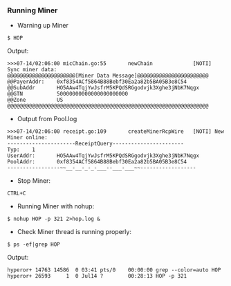 
### Running Miner <!-- {docsify-ignore} -->

+ Warning up Miner

```console
$ HOP
```

Output:

```console
>>>07-14/02:06:00 micChain.go:55       newChain             [NOTI] Sync miner data: 
@@@@@@@@@@@@@@@@@@@@@@[Miner Data Message]@@@@@@@@@@@@@@@@@@@@@@@
@@PayerAddr:    0xf8354ACf5864B88Bebf30Ea2a82b5BA05B3e8C54
@@SubAddr       HO5AAw4TqjYwJsfrM5KPQdSRGgodvjk3Xghe3jNbK7Nqgx
@@GTN           50000000000000000000000
@@Zone          US
@@@@@@@@@@@@@@@@@@@@@@@@@@@@@@@@@@@@@@@@@@@@@@@@@@@@@@@@@@@@@@@@@
```

+ Output from Pool.log

```console
>>>07-14/02:06:00 receipt.go:109       createMinerRcpWire   [NOTI] New Miner online:
----------------------ReceiptQuery-----------------------
Typ:    1
UserAddr:       HO5AAw4TqjYwJsfrM5KPQdSRGgodvjk3Xghe3jNbK7Nqgx
PoolAddr:       0xf8354ACf5864B88Bebf30Ea2a82b5BA05B3e8C54
-----------------~~__-__-_-_-___--___-___~~------------------
```

+ Stop Miner:

```
CTRL+C 
```

+ Running Miner with nohup:

```console
$ nohup HOP -p 321 2>hop.log &
```

+ Check Miner thread is running properly:

```console
$ ps -ef|grep HOP
```

Output:

```console
hyperor+ 14763 14586  0 03:41 pts/0    00:00:00 grep --color=auto HOP
hyperor+ 26593     1  0 Jul14 ?        00:28:13 HOP -p 321
```